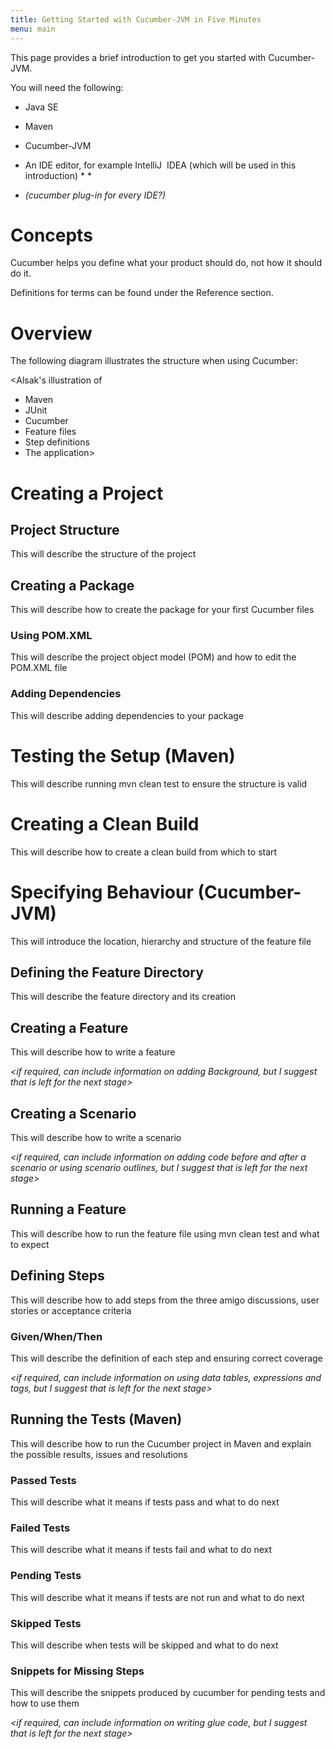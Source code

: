 ```yaml
---
title: Getting Started with Cucumber-JVM in Five Minutes
menu: main
---
```

This page provides a brief introduction to get you started with Cucumber-JVM.

You will need the following:

* Java SE *<link
to download>*

* Maven *<link
to download>*

* Cucumber-JVM *<link
to download>*

* An IDE editor, for example IntelliJ  IDEA (which will be used in this
introduction) *<link to download> *

* *(cucumber
plug-in for every IDE?)*

# Concepts

Cucumber helps you define what your product should do, not how it should do it.

Definitions for terms can be found under the Reference section.

# Overview

The following diagram illustrates the structure when using Cucumber:

<Alsak's illustration of 
* Maven
* JUnit
* Cucumber
* Feature files
* Step definitions
* The application>


# Creating a Project



## Project Structure

This will describe the structure of the project 

## Creating a Package

This will describe how to create the package for your first
Cucumber files

### Using POM.XML

This will describe the project object model (POM) and how to
edit the POM.XML file

### Adding Dependencies

This will describe adding dependencies to your package

# Testing the Setup (Maven)

This will describe running mvn clean test to ensure the structure
is valid 

# Creating a Clean Build

This will describe how to create a clean build from which to
start

# Specifying Behaviour (Cucumber-JVM)

This will introduce the location, hierarchy and structure of
the feature file

## Defining the Feature Directory

This will describe the feature directory and its creation

## Creating a Feature

This will describe how to write a feature 

*<if required, can
include information on adding Background, but I suggest that is left for the
next stage>*

## Creating a Scenario

This will describe how to write a scenario

*<if required, can
include information on adding code before and after a scenario or using
scenario outlines, but I suggest that is left for the next stage>*

## Running a Feature

This will describe how to run the feature file using mvn clean
test and what to expect

## Defining Steps

This will describe how to add steps from the three amigo discussions,
user stories or acceptance criteria

### Given/When/Then

This will describe the definition of each step and ensuring
correct coverage

*<if required, can
include information on using data tables, expressions and tags, but I suggest
that is left for the next stage>*

## Running the Tests (Maven)

This will describe how to run the Cucumber project in Maven
and explain the possible results, issues and resolutions

### Passed Tests

This will describe what it means if tests pass and what to
do next

### Failed Tests

This will describe what it means if tests fail and what to
do next

### Pending Tests

This will describe what it means if tests are not run and
what to do next

### Skipped Tests

This will describe when tests will be skipped and what to do
next

### Snippets for Missing Steps

This will describe the snippets produced by cucumber for
pending tests and how to use them

*<if required, can
include information on writing glue code, but I suggest that is left for the
next stage>*





